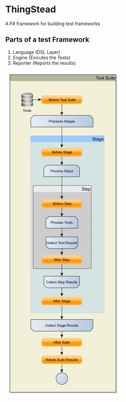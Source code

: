 # ThingStead


A F# framework for building test frameworks

## Parts of a test Framework

1. Language (DSL Layer)
1. Engine (Exicutes the Tests)
1. Reporter (Reports the results)

![Basic Flow Diagram](./Images/BasicFlow.png)